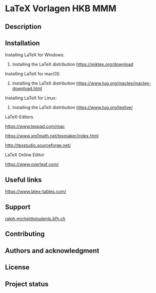 # LaTeX Vorlagen HKB MMM


## Description



## Installation

Installing LaTeX for Windows:
1. Installing the LaTeX distribution
https://miktex.org/download

Installing LaTeX for macOS:
1. Installing the LaTeX distribution
https://www.tug.org/mactex/mactex-download.html

Installing LaTeX for Linux:
1. Installing the LaTeX distribution
  https://www.tug.org/texlive/

  

LaTeX-Editors

https://www.texpad.com/mac

https://www.xm1math.net/texmaker/index.html 

http://texstudio.sourceforge.net/



LaTeX Online Editor 

https://www.overleaf.com/






## Useful links

https://www.latex-tables.com/




## Support
ralph.michel@students.bfh.ch




## Contributing


## Authors and acknowledgment


## License


## Project status

